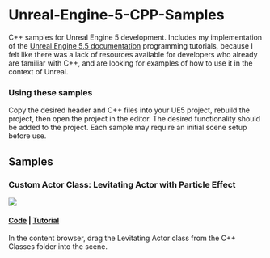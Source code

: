 # Unreal-Engine-5-CPP-Samples
C++ samples for Unreal Engine 5 development. Includes my implementation of the <a href="https://dev.epicgames.com/documentation/en-us/unreal-engine/unreal-engine-5-5-documentation">Unreal Engine 5.5 documentation</a> programming tutorials, because I felt like there was a lack of resources available for developers who already are familiar with C++, and are looking for examples of how to use it in the context of Unreal. 

### Using these samples
Copy the desired header and C++ files into your UE5 project, rebuild the project, then open the project in the editor. The desired functionality should be added to the project. Each sample may require an initial scene setup before use.

## Samples

### Custom Actor Class: Levitating Actor with Particle Effect
<img src="screenshots/UE5_CPP_Levitate.gif">

#### <a href="https://github.com/nicholaswile/Unreal-Engine-5-CPP-Samples/tree/main/levitating">Code</a> | <a href="https://dev.epicgames.com/documentation/en-us/unreal-engine/unreal-engine-cpp-quick-start">Tutorial</a>

In the content browser, drag the Levitating Actor class from the C++ Classes folder into the scene.
